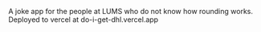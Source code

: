 A joke app for the people at LUMS who do not know how rounding works. Deployed to vercel at do-i-get-dhl.vercel.app